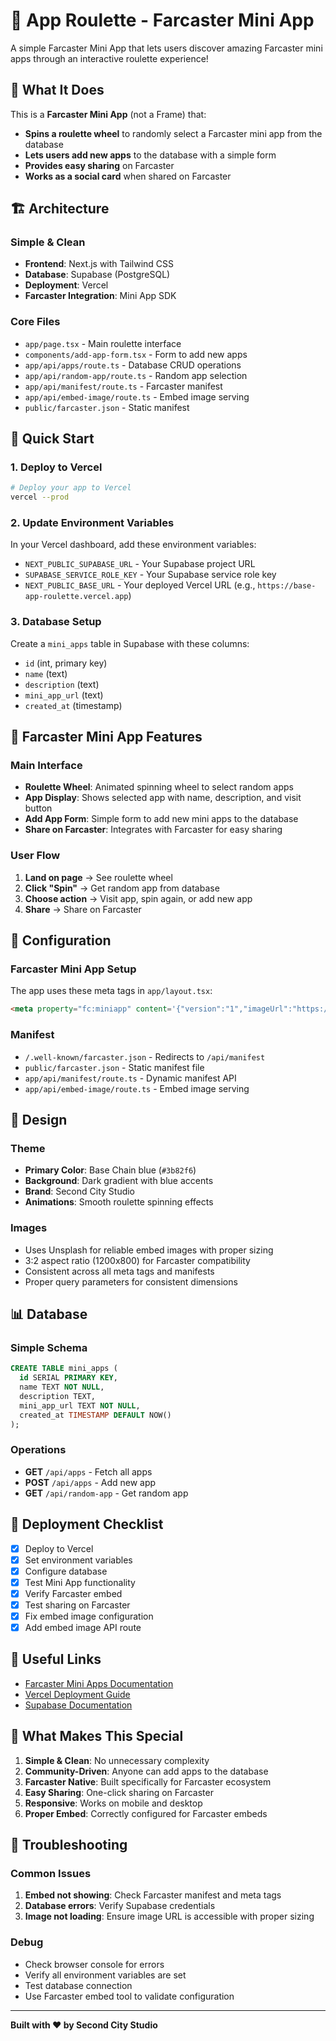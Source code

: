 # 🎰 App Roulette - Farcaster Mini App

A simple Farcaster Mini App that lets users discover amazing Farcaster mini apps through an interactive roulette experience!

## 🚀 What It Does

This is a **Farcaster Mini App** (not a Frame) that:
- **Spins a roulette wheel** to randomly select a Farcaster mini app from the database
- **Lets users add new apps** to the database with a simple form
- **Provides easy sharing** on Farcaster
- **Works as a social card** when shared on Farcaster

## 🏗️ Architecture

### Simple & Clean
- **Frontend**: Next.js with Tailwind CSS
- **Database**: Supabase (PostgreSQL)
- **Deployment**: Vercel
- **Farcaster Integration**: Mini App SDK

### Core Files
- `app/page.tsx` - Main roulette interface
- `components/add-app-form.tsx` - Form to add new apps
- `app/api/apps/route.ts` - Database CRUD operations
- `app/api/random-app/route.ts` - Random app selection
- `app/api/manifest/route.ts` - Farcaster manifest
- `app/api/embed-image/route.ts` - Embed image serving
- `public/farcaster.json` - Static manifest

## 🚀 Quick Start

### 1. Deploy to Vercel
```bash
# Deploy your app to Vercel
vercel --prod
```

### 2. Update Environment Variables
In your Vercel dashboard, add these environment variables:
- `NEXT_PUBLIC_SUPABASE_URL` - Your Supabase project URL
- `SUPABASE_SERVICE_ROLE_KEY` - Your Supabase service role key
- `NEXT_PUBLIC_BASE_URL` - Your deployed Vercel URL (e.g., `https://base-app-roulette.vercel.app`)

### 3. Database Setup
Create a `mini_apps` table in Supabase with these columns:
- `id` (int, primary key)
- `name` (text)
- `description` (text)
- `mini_app_url` (text)
- `created_at` (timestamp)

## 📱 Farcaster Mini App Features

### Main Interface
- **Roulette Wheel**: Animated spinning wheel to select random apps
- **App Display**: Shows selected app with name, description, and visit button
- **Add App Form**: Simple form to add new mini apps to the database
- **Share on Farcaster**: Integrates with Farcaster for easy sharing

### User Flow
1. **Land on page** → See roulette wheel
2. **Click "Spin"** → Get random app from database
3. **Choose action** → Visit app, spin again, or add new app
4. **Share** → Share on Farcaster

## 🔧 Configuration

### Farcaster Mini App Setup
The app uses these meta tags in `app/layout.tsx`:
```html
<meta property="fc:miniapp" content='{"version":"1","imageUrl":"https://images.unsplash.com/photo-1611224923853-80b023f02d71?w=1200&h=800&fit=crop&crop=center","aspectRatio":"3:2","button":{"title":"🎰 Spin the Roulette","action":{"type":"link","url":"https://base-app-roulette.vercel.app"}}}' />
```

### Manifest
- `/.well-known/farcaster.json` - Redirects to `/api/manifest`
- `public/farcaster.json` - Static manifest file
- `app/api/manifest/route.ts` - Dynamic manifest API
- `app/api/embed-image/route.ts` - Embed image serving

## 🎨 Design

### Theme
- **Primary Color**: Base Chain blue (`#3b82f6`)
- **Background**: Dark gradient with blue accents
- **Brand**: Second City Studio
- **Animations**: Smooth roulette spinning effects

### Images
- Uses Unsplash for reliable embed images with proper sizing
- 3:2 aspect ratio (1200x800) for Farcaster compatibility
- Consistent across all meta tags and manifests
- Proper query parameters for consistent dimensions

## 📊 Database

### Simple Schema
```sql
CREATE TABLE mini_apps (
  id SERIAL PRIMARY KEY,
  name TEXT NOT NULL,
  description TEXT,
  mini_app_url TEXT NOT NULL,
  created_at TIMESTAMP DEFAULT NOW()
);
```

### Operations
- **GET** `/api/apps` - Fetch all apps
- **POST** `/api/apps` - Add new app
- **GET** `/api/random-app` - Get random app

## 🚀 Deployment Checklist

- [x] Deploy to Vercel
- [x] Set environment variables
- [x] Configure database
- [x] Test Mini App functionality
- [x] Verify Farcaster embed
- [x] Test sharing on Farcaster
- [x] Fix embed image configuration
- [x] Add embed image API route

## 🔗 Useful Links

- [Farcaster Mini Apps Documentation](https://miniapps.farcaster.xyz/llms-full.txt)
- [Vercel Deployment Guide](https://vercel.com/docs)
- [Supabase Documentation](https://supabase.com/docs)

## 🎯 What Makes This Special

1. **Simple & Clean**: No unnecessary complexity
2. **Community-Driven**: Anyone can add apps to the database
3. **Farcaster Native**: Built specifically for Farcaster ecosystem
4. **Easy Sharing**: One-click sharing on Farcaster
5. **Responsive**: Works on mobile and desktop
6. **Proper Embed**: Correctly configured for Farcaster embeds

## 🐛 Troubleshooting

### Common Issues
1. **Embed not showing**: Check Farcaster manifest and meta tags
2. **Database errors**: Verify Supabase credentials
3. **Image not loading**: Ensure image URL is accessible with proper sizing

### Debug
- Check browser console for errors
- Verify all environment variables are set
- Test database connection
- Use Farcaster embed tool to validate configuration

---

**Built with ❤️ by Second City Studio** 